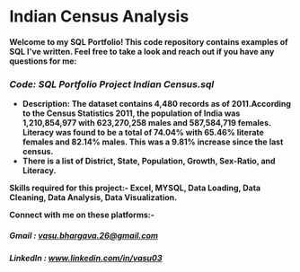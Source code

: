 # **Indian Census Analysis**

#### **Welcome to my SQL Portfolio!** This code repository contains examples of SQL I've written. Feel free to take a look and reach out if you have any questions for me: 

### ***Code: SQL Portfolio Project Indian Census.sql***

* **Description: The dataset contains 4,480 records as of 2011.According to the Census Statistics 2011, the population of India was 1,210,854,977 with 623,270,258 males and 587,584,719 females. Literacy was found to be a total of 74.04% with 65.46% literate females and 82.14% males. This was a 9.81% increase since the last census.**
* **There is a list of District, State, Population, Growth, Sex-Ratio, and Literacy.**

**Skills required for this project:- Excel, MYSQL, Data Loading, Data Cleaning, Data Analysis, Data Visualization.**

**Connect with me on these platforms:-**


##### **Gmail : vasu.bhargava.26@gmail.com**

##### **LinkedIn : www.linkedin.com/in/vasu03**

